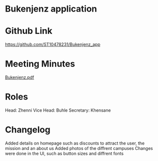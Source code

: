 # Bukenjenz application

# Github Link
https://github.com/ST10478231/Bukenjenz_app

# Meeting Minutes
[Bukenjenz.pdf](https://github.com/user-attachments/files/22932292/Bukenjenz.pdf)

# Roles

Head: Zhenni
Vice Head: Buhle
Secretary: Khensane

# Changelog

Added details on homepage such as discounts to attract the user, the mission and an about us
Added photos of the diffrent campuses
Changes were done in the UI, such as button sizes and diffrent fonts



